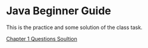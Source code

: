 # Java Beginner Guide
This is the practice and some solution of the class task.

[Chapter 1 Questions Soultion](https://x.cs50.net/2016/schedule)